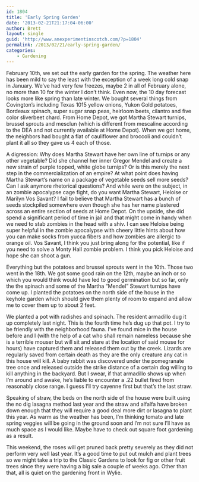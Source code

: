 ```yaml
---
id: 1804
title: 'Early Spring Garden'
date: '2013-02-21T21:17:04-06:00'
author: Brett
layout: single
guid: 'http://www.anexperimentinscotch.com/?p=1804'
permalink: /2013/02/21/early-spring-garden/
categories:
    - Gardening
---
```


February 10th, we set out the early garden for the spring. The weather here has been mild to say the least with the exception of a week long cold snap in January. We’ve had very few freezes, maybe 2 in all of February alone, no more than 10 for the winter I don’t think. Even now, the 10 day forecast looks more like spring than late winter. We bought several things from Covington’s including Texas 1015 yellow onions, Yukon Gold potatoes, Bordeaux spinach, super sugar snap peas, heirloom beets, cilantro and five color sliverbeet chard. From Home Depot, we got Martha Stewart turnips, brussel sprouts and mesclun (which is different from mescaline according to the DEA and not currently available at Home Depot). When we got home, the neighbors had bought a flat of cauliflower and broccoli and couldn’t plant it all so they gave us 4 each of those.

A digression: Why does Martha Stewart have her own line of turnips or any other vegetable? Did she channel her inner Gregor Mendel and create a new strain of purple topped, white globe turnips? Or is this merely the next step in the commercialization of an empire? At what point does having Martha Stewart’s name on a package of vegetable seeds sell more seeds? Can I ask anymore rhetorical questions? And while were on the subject, in an zombie apocalypse cage fight, do you want Martha Stewart, Heloise or Marilyn Vos Savant? I fail to believe that Martha Stewart has a bunch of seeds stockpiled somewhere even though she has her name plastered across an entire section of seeds at Home Depot. On the upside, she did spend a significant period of time in jail and that might come in handy when we need to stab zombies in the head with a shiv. I can see Heloise being super helpful in the zombie apocalypse with cheery little hints about how you can make socks from yucca fibers and how zombies are allergic to orange oil. Vos Savant, I think you just bring along for the potential, like if you need to solve a Monty Hall zombie problem. I think you pick Heloise and hope she can shoot a gun.

Everything but the potatoes and brussel sprouts went in the 10th. Those two went in the 18th. We got some good rain on the 12th, maybe an inch or so which you would think would have led to good germination but so far, only the the spinach and some of the Martha “Mendel” Stewart turnips have come up. I planted the potatoes on the north side of the house in the keyhole garden which should give them plenty of room to expand and allow me to cover them up to about 2 feet.

We planted a pot with radishes and spinach. The resident armadillo dug it up completely last night. This is the fourth time he’s dug up that pot. I try to be friendly with the neighborhood fauna. I’ve found mice in the house before and I (with the help of a cat who shall remain nameless because she is a terrible mouser but will sit and stare at the location of said mouse for hours) have captured them and released them out by the creek. Lizards are regularly saved from certain death as they are the only creature any cat in this house will kill. A baby rabbit was discovered under the pomegranate tree once and released outside the strike distance of a certain dog willing to kill anything in the backyard. But I swear, if that armadillo shows up when I’m around and awake, he’s liable to encounter a .22 bullet fired from reasonably close range. I guess I’ll try cayenne first but that’s the last straw.

Speaking of straw, the beds on the north side of the house were built using the no dig lasagna method last year and the straw and alfalfa have broken down enough that they will require a good deal more dirt or lasagna to plant this year. As warm as the weather has been, I’m thinking tomato and late spring veggies will be going in the ground soon and I’m not sure I’ll have as much space as I would like. Maybe have to check out square foot gardening as a result.

This weekend, the roses will get pruned back pretty severely as they did not perform very well last year. It’s a good time to put out mulch and plant trees so we might take a trip to the Classic Gardens to look for fig or other fruit trees since they were having a big sale a couple of weeks ago. Other than that, all is quiet on the gardening front in Wylie.